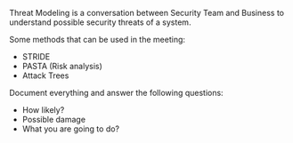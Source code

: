 Threat Modeling is a conversation between Security Team and Business to understand possible security threats of a system.

Some methods that can be used in the meeting:
- STRIDE
- PASTA (Risk analysis)
- Attack Trees

Document everything and answer the following questions:
- How likely?
- Possible damage
- What you are going to do?